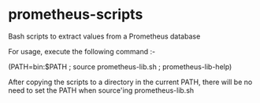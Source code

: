 # prometheus-scripts
Bash scripts to extract values from a Prometheus database

For usage, execute the following command :-

(PATH=bin:$PATH ; source prometheus-lib.sh ; prometheus-lib-help)

After copying the scripts to a directory in the current PATH, there will
be no need to set the PATH when source'ing prometheus-lib.sh
